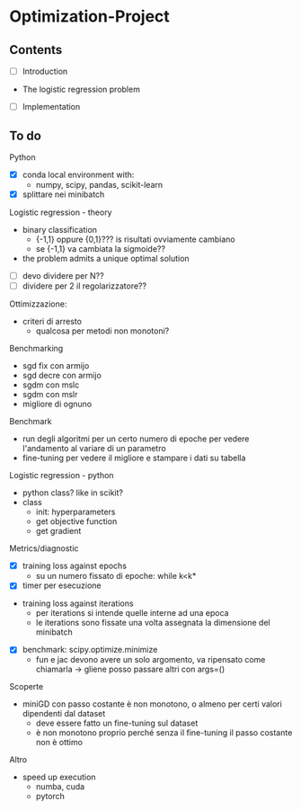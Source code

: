 # Optimization-Project

## Contents

- [ ] Introduction
- The logistic regression problem
- [ ] Implementation

## To do

Python
- [x] conda local environment with:
    - numpy, scipy, pandas, scikit-learn
- [x] splittare nei minibatch

Logistic regression - theory
- binary classification
    - {-1,1} oppure {0,1}??? is risultati ovviamente cambiano
    - se {-1,1} va cambiata la sigmoide??
- the problem admits a unique optimal solution
- [ ] devo dividere per N??
- [ ] dividere per 2 il regolarizzatore??

Ottimizzazione:
- criteri di arresto
    - qualcosa per metodi non monotoni?

Benchmarking
- sgd fix con armijo
- sgd decre con armijo
- sgdm con mslc
- sgdm con mslr
- migliore di ognuno

Benchmark
- run degli algoritmi per un certo numero di epoche per vedere l'andamento al variare di un parametro
- fine-tuning per vedere il migliore e stampare i dati su tabella

Logistic regression - python
- python class? like in scikit?
- class
    - init: hyperparameters
    - get objective function
    - get gradient

Metrics/diagnostic
- [x] training loss against epochs
    - su un numero fissato di epoche: while k<k*
- [x] timer per esecuzione
- training loss against iterations
    - per iterations si intende quelle interne ad una epoca
    - le iterations sono fissate una volta assegnata la dimensione del minibatch
- [x] benchmark: scipy.optimize.minimize
    - fun e jac devono avere un solo argomento, va ripensato come chiamarla -> gliene posso passare altri con args=()

Scoperte
- miniGD con passo costante è non monotono, o almeno per certi valori dipendenti dal dataset
    - deve essere fatto un fine-tuning sul dataset
    - è non monotono proprio perché senza il fine-tuning il passo costante non è ottimo

Altro
- speed up execution
    - numba, cuda
    - pytorch
